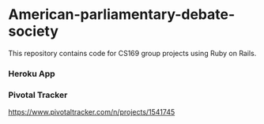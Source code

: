 # American-parliamentary-debate-society
This repository contains code for CS169 group projects using Ruby on Rails.

### Heroku App

### Pivotal Tracker
https://www.pivotaltracker.com/n/projects/1541745